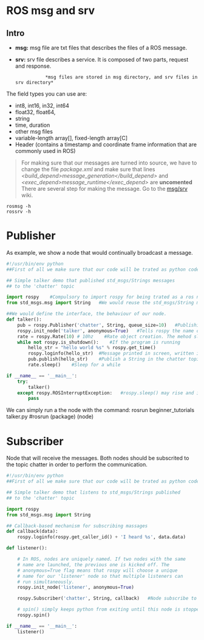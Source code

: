 # ROS msg and srv

## Intro
* **msg:** msg file are txt files that describes the files of a ROS message.
* **srv:** srv file describes a service. It is composed of two parts, request and response.

                 *msg files are stored in msg directory, and srv files in srv directory*

The field types you can use are:
 * int8, int16, in32, int64
 * float32, float64,
 * string
 * time, duration
 * other msg files
 * variable-length array[], fixed-length array[C]
 * Header (contains a timestamp and coordinate frame information that are commonly used in ROS)
 
 > For making sure that our messages are turned into source, we have to change the file *package.xml* and make sure that lines *<build_depend>message_generation</build_depend>* and *<exec_depend>message_runtime</exec_depend>* are **uncomented**
 > There are several step for making the message. Go to the [msg/srv](http://wiki.ros.org/ROS/Tutorials/CreatingMsgAndSrv) wiki.
 
 ```
 rosmsg -h
 rossrv -h
 ```

# Publisher
As example, we show a node that would continually broadcast a message.

```python
#!/usr/bin/env python
##First of all we make sure that our code will be trated as python code

## Simple talker demo that published std_msgs/Strings messages
## to the 'chatter' topic

import rospy    #Compulsory to import rospy for being trated as a ros node
from std_msgs.msg import String   #We would reuse the std_msgs/String message for our publications

##We would define the interface, the behaviour of our node.
def talker():
    pub = rospy.Publisher('chatter', String, queue_size=10)   #Publishing to the chatter topic with message String
    rospy.init_node('talker', anonymous=True)   #Tells rospy the name of the node (talker) and anonymous for init
    rate = rospy.Rate(10) # 10hz    #Rate object creation. The mehod sleep allow us to control the rate (10Hz)
    while not rospy.is_shutdown():    #If the program is running
        hello_str = "hello world %s" % rospy.get_time() 
        rospy.loginfo(hello_str)  #Message printed in screen, written in Node's log and written in rosout (debugging)
        pub.publish(hello_str)    #Publish a String in the chatter topic
        rate.sleep()    #Sleep for a while

if __name__ == '__main__':
    try:
        talker()
    except rospy.ROSInterruptException:   #rospy.sleep() may rise and interruption with ctrl+C
        pass
```

We can simply run a the node with the command:
        rosrun beginner_tutorials talker.py       #rosrun (package) (node)

# Subscriber
Node that will receive the messages. Both nodes should be subscrited to the topic chatter in order to perform the communication.

```python
#!/usr/bin/env python
##First of all we make sure that our code will be trated as python code

## Simple talker demo that listens to std_msgs/Strings published 
## to the 'chatter' topic

import rospy
from std_msgs.msg import String

## Callback-based mechanism for subscribing massages
def callback(data):
    rospy.loginfo(rospy.get_caller_id() + 'I heard %s', data.data)

def listener():

    # In ROS, nodes are uniquely named. If two nodes with the same
    # name are launched, the previous one is kicked off. The
    # anonymous=True flag means that rospy will choose a unique
    # name for our 'listener' node so that multiple listeners can
    # run simultaneously.
    rospy.init_node('listener', anonymous=True)

    rospy.Subscriber('chatter', String, callback)   #Node subscribe to topic chatter, and execute callback when reception

    # spin() simply keeps python from exiting until this node is stopped
    rospy.spin()

if __name__ == '__main__':
    listener()
```






